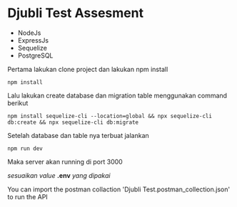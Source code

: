 # Djubli Test Assesment

- NodeJs
- ExpressJs
- Sequelize
- PostgreSQL

Pertama lakukan clone project dan lakukan npm install

```
npm install
```

Lalu lakukan create database dan migration table menggunakan command berikut

```
npm install sequelize-cli --location=global && npx sequelize-cli db:create && npx sequelize-cli db:migrate
```

Setelah database dan table nya terbuat jalankan

```
npm run dev
```

Maka server akan running di port 3000

_sesuaikan value_ __.env__ _yang dipakai_

You can import the postman collaction 'Djubli Test.postman_collection.json' to run the API
